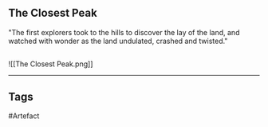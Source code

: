 ## The Closest Peak
"The first explorers took to the hills to discover the lay of the land,
and watched with wonder as the land undulated, crashed and twisted."
## 
![[The Closest Peak.png]]

---
## Tags
#Artefact